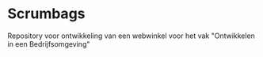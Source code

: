 Scrumbags
=========

Repository voor ontwikkeling van een webwinkel voor het vak "Ontwikkelen in een Bedrijfsomgeving"
